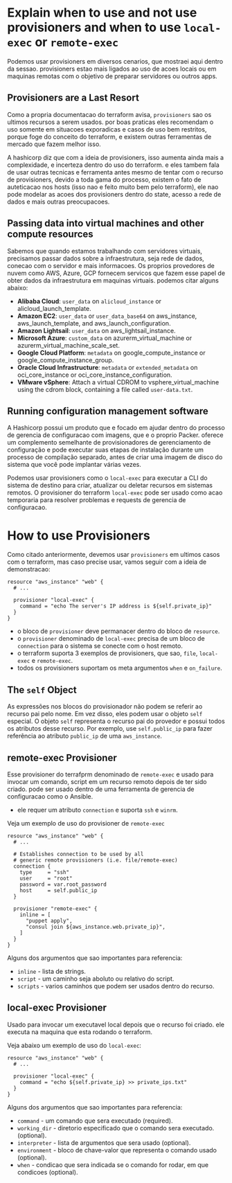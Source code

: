 # Explain when to use and not use provisioners and when to use `local-exec` or `remote-exec`
Podemos usar provisioners em diversos cenarios, que mostraei aqui dentro da sessao. provisioners estao mais ligados ao uso de acoes locais ou em maquinas remotas com o objetivo de preparar servidores ou outros apps.

## Provisioners are a Last Resort
Como a propria documentacao do terraform avisa, `provisioners` sao os ultimos recursos a serem usados. por boas praticas eles recomendam o uso somente em situacoes exporadicas e casos de uso bem restritos, porque foge do conceito do terraform, e existem outras ferramentas de mercado que fazem melhor isso.

A hashicorp diz que com a ideia de provisioners, isso aumenta ainda mais a complexidade, e incerteza dentro do uso do terraform. e eles tambem fala de usar outras tecnicas e ferramenta antes mesmo de tentar com o recurso de provisioners, devido a toda gama do processo, existem o fato de auteticacao nos hosts (isso nao e feito muito bem pelo terraform), ele nao pode modelar as acoes dos provisioners dentro do state, acesso a rede de dados e mais outras preocupacoes.

## Passing data into virtual machines and other compute resources
Sabemos que quando estamos trabalhando com servidores virtuais, precisamos passar dados sobre a infraestrutura, seja rede de dados, conecao com o servidor e mais informacoes. Os proprios provedores de nuvem como AWS, Azure, GCP fornecem servicos que fazem esse papel de obter dados da infraestrutura em maquinas virtuais. podemos citar alguns abaixo:

- **Alibaba Cloud**: `user_data` on `alicloud_instance` or alicloud_launch_template.
- **Amazon EC2**: `user_data` or `user_data_base64` on aws_instance, aws_launch_template, and aws_launch_configuration.
- **Amazon Lightsail**: `user_data` on aws_lightsail_instance.
- **Microsoft Azure**: `custom_data` on azurerm_virtual_machine or azurerm_virtual_machine_scale_set.
- **Google Cloud Platform**: `metadata` on google_compute_instance or google_compute_instance_group.
- **Oracle Cloud Infrastructure**: `metadata` or `extended_metadata` on oci_core_instance or oci_core_instance_configuration.
- **VMware vSphere**: Attach a virtual CDROM to vsphere_virtual_machine using the cdrom block, containing a file called `user-data.txt`.

## Running configuration management software
A Hashicorp possui um produto que e focado em ajudar dentro do processo de gerencia de configuracao com imagens, que e o proprio Packer. oferece um complemento semelhante de provisionadores de gerenciamento de configuração e pode executar suas etapas de instalação durante um processo de compilação separado, antes de criar uma imagem de disco do sistema que você pode implantar várias vezes.

Podemos usar provisioners como o `local-exec` para executar a CLI do sistema de destino para criar, atualizar ou deletar recursos em sistemas remotos. O provisioner do terraform `local-exec` pode ser usado como acao temporaria para resolver problemas e requests de gerencia de configuracao.

# How to use Provisioners
Como citado anteriormente, devemos usar `provisioners` em ultimos casos com o terraform, mas caso precise usar, vamos seguir com a ideia de demonstracao:

```hcl
resource "aws_instance" "web" {
  # ...

  provisioner "local-exec" {
    command = "echo The server's IP address is ${self.private_ip}"
  }
}
```

- o bloco de `provisioner` deve permanacer dentro do bloco de `resource`.
- o `provisioner` denominado de `local-exec` precisa de um bloco de `connection` para o sistema se conecte com o host remoto.
- o terraform suporta 3 exemplos de provisioners, que sao, `file`, `local-exec` e `remote-exec`.
- todos os provisioners suportam os meta argumentos `when` e `on_failure`.

## The `self` Object
As expressões nos blocos do provisionador não podem se referir ao recurso pai pelo nome. Em vez disso, eles podem usar o objeto `self` especial. O objeto `self` representa o recurso pai do provedor e possui todos os atributos desse recurso. Por exemplo, use `self.public_ip` para fazer referência ao atributo `public_ip` de uma `aws_instance`.

## remote-exec Provisioner
Esse provisioner do terrafprm denominado de `remote-exec` e usado para invocar um comando, script em um recurso remoto depois de ter sido criado. pode ser usado dentro de uma ferramenta de gerencia de configuracao como o Ansible.

- ele requer um atributo `connection` e suporta `ssh` e `winrm`.

Veja um exemplo de uso do provisioner de `remote-exec`

```hcl
resource "aws_instance" "web" {
  # ...

  # Establishes connection to be used by all
  # generic remote provisioners (i.e. file/remote-exec)
  connection {
    type     = "ssh"
    user     = "root"
    password = var.root_password
    host     = self.public_ip
  }

  provisioner "remote-exec" {
    inline = [
      "puppet apply",
      "consul join ${aws_instance.web.private_ip}",
    ]
  }
}
```

Alguns dos argumentos que sao importantes para referencia:

- `inline` - lista de strings.
- `script` - um caminho seja aboluto ou relativo do script.
- `scripts` - varios caminhos que podem ser usados dentro do recurso.

## local-exec Provisioner
Usado para invocar um executavel local depois que o recurso foi criado. ele executa na maquina que esta rodando o terraform.

Veja abaixo um exemplo de uso do `local-exec`:

```hcl
resource "aws_instance" "web" {
  # ...

  provisioner "local-exec" {
    command = "echo ${self.private_ip} >> private_ips.txt"
  }
}
```

Alguns dos argumentos que sao importantes para referencia:
- `command` - um comando que sera executado (required).
- `working_dir` - diretorio especificado que o comando sera executado. (optional).
- `interpreter` - lista de argumentos que sera usado (optional).
- `environment` - bloco de chave-valor que representa o comando usado  (optional).
- `when` - condicao que sera indicada se o comando for rodar, em que condicoes (optional).